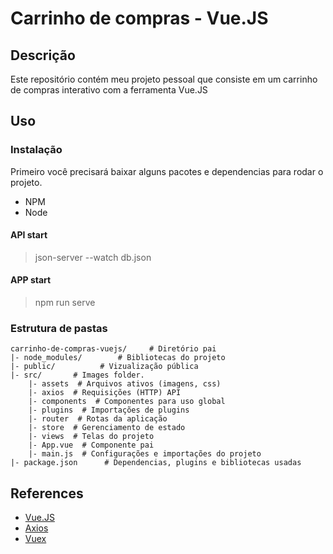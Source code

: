 # Carrinho de compras - Vue.JS

## Descrição

Este repositório contém meu projeto pessoal que consiste em um carrinho de compras interativo com a ferramenta Vue.JS

## Uso

### Instalação

Primeiro você precisará baixar alguns pacotes e dependencias para rodar o projeto.
  - NPM
  - Node

#### API start
> json-server --watch db.json

#### APP start
> npm run serve
 
### Estrutura de pastas


```
carrinho-de-compras-vuejs/     # Diretório pai
|- node_modules/        # Bibliotecas do projeto
|- public/          # Vizualização pública
|- src/       # Images folder.
    |- assets  # Arquivos ativos (imagens, css)
    |- axios  # Requisições (HTTP) API
    |- components  # Componentes para uso global
    |- plugins  # Importações de plugins
    |- router  # Rotas da aplicação
    |- store  # Gerenciamento de estado
    |- views  # Telas do projeto
    |- App.vue  # Componente pai
    |- main.js  # Configurações e importações do projeto
|- package.json      # Dependencias, plugins e bibliotecas usadas
```

## References

- [Vue.JS](https://vuejs.org)
- [Axios](https://br.vuejs.org/v2/cookbook/using-axios-to-consume-apis.html)
- [Vuex](https://vuex.vuejs.org/ptbr/)

